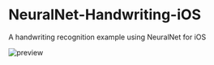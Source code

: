 # NeuralNet-Handwriting-iOS
A handwriting recognition example using NeuralNet for iOS

![preview](https://github.com/Swift-AI/NeuralNet-Handwriting-iOS/blob/master/preview.gif)
